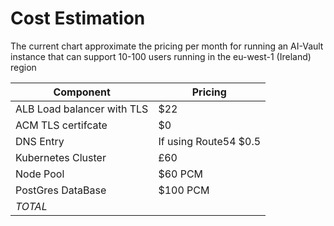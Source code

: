 # Cost Estimation

The current chart approximate the pricing per month for running an AI-Vault instance that can support 10-100 users running in the eu-west-1 (Ireland) region


| Component       | Pricing |
| --------------- | ------------- |
| ALB Load balancer with TLS | $22   |
| ACM TLS certifcate | $0 |
| DNS Entry | If using Route54 $0.5 |
| Kubernetes Cluster | £60 |
| Node Pool |  $60 PCM |
| PostGres DataBase | $100 PCM |
| _TOTAL_ | 
